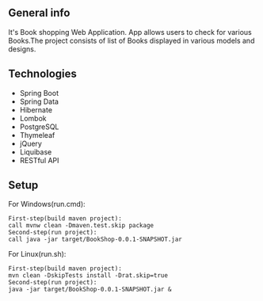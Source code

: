 
## General info
It's Book shopping Web Application.
App allows users to check for various Books.The project consists of list of Books displayed in various models and designs.
	
## Technologies
* Spring Boot 
* Spring Data
* Hibernate
* Lombok
* PostgreSQL
* Thymeleaf
* jQuery
* Liquibase
* RESTful API
	
## Setup
For Windows(run.cmd):
```
First-step(build maven project):
call mvnw clean -Dmaven.test.skip package
Second-step(run project):
call java -jar target/BookShop-0.0.1-SNAPSHOT.jar
```

For Linux(run.sh):
```
First-step(build maven project):
mvn clean -DskipTests install -Drat.skip=true
Second-step(run project):
java -jar target/BookShop-0.0.1-SNAPSHOT.jar &
```
